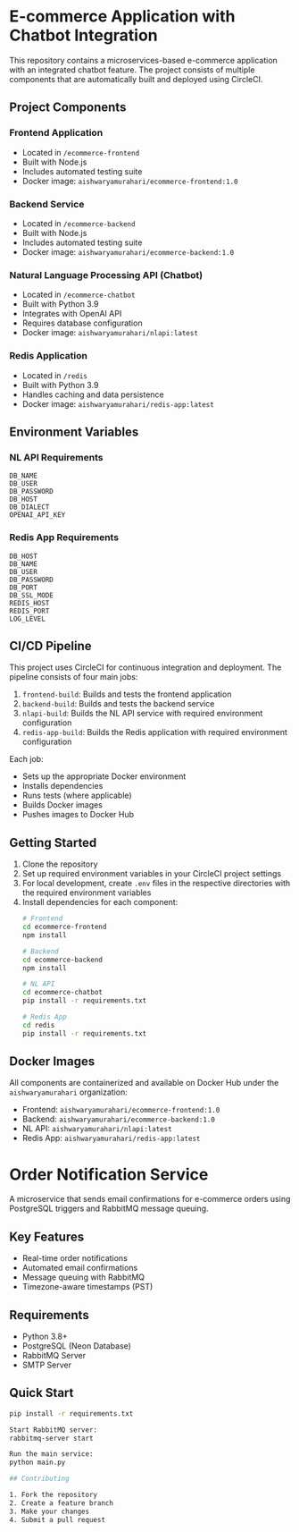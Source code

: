 # E-commerce Application with Chatbot Integration

This repository contains a microservices-based e-commerce application with an integrated chatbot feature. The project consists of multiple components that are automatically built and deployed using CircleCI.

## Project Components

### Frontend Application
- Located in `/ecommerce-frontend`
- Built with Node.js
- Includes automated testing suite
- Docker image: `aishwaryamurahari/ecommerce-frontend:1.0`

### Backend Service
- Located in `/ecommerce-backend`
- Built with Node.js
- Includes automated testing suite
- Docker image: `aishwaryamurahari/ecommerce-backend:1.0`

### Natural Language Processing API (Chatbot)
- Located in `/ecommerce-chatbot`
- Built with Python 3.9
- Integrates with OpenAI API
- Requires database configuration
- Docker image: `aishwaryamurahari/nlapi:latest`

### Redis Application
- Located in `/redis`
- Built with Python 3.9
- Handles caching and data persistence
- Docker image: `aishwaryamurahari/redis-app:latest`

## Environment Variables

### NL API Requirements
```
DB_NAME
DB_USER
DB_PASSWORD
DB_HOST
DB_DIALECT
OPENAI_API_KEY
```

### Redis App Requirements
```
DB_HOST
DB_NAME
DB_USER
DB_PASSWORD
DB_PORT
DB_SSL_MODE
REDIS_HOST
REDIS_PORT
LOG_LEVEL
```

## CI/CD Pipeline

This project uses CircleCI for continuous integration and deployment. The pipeline consists of four main jobs:

1. `frontend-build`: Builds and tests the frontend application
2. `backend-build`: Builds and tests the backend service
3. `nlapi-build`: Builds the NL API service with required environment configuration
4. `redis-app-build`: Builds the Redis application with required environment configuration

Each job:
- Sets up the appropriate Docker environment
- Installs dependencies
- Runs tests (where applicable)
- Builds Docker images
- Pushes images to Docker Hub

## Getting Started

1. Clone the repository
2. Set up required environment variables in your CircleCI project settings
3. For local development, create `.env` files in the respective directories with the required environment variables
4. Install dependencies for each component:
   ```bash
   # Frontend
   cd ecommerce-frontend
   npm install

   # Backend
   cd ecommerce-backend
   npm install

   # NL API
   cd ecommerce-chatbot
   pip install -r requirements.txt

   # Redis App
   cd redis
   pip install -r requirements.txt
   ```

## Docker Images

All components are containerized and available on Docker Hub under the `aishwaryamurahari` organization:
- Frontend: `aishwaryamurahari/ecommerce-frontend:1.0`
- Backend: `aishwaryamurahari/ecommerce-backend:1.0`
- NL API: `aishwaryamurahari/nlapi:latest`
- Redis App: `aishwaryamurahari/redis-app:latest`

# Order Notification Service

A microservice that sends email confirmations for e-commerce orders using PostgreSQL triggers and RabbitMQ message queuing.

## Key Features
- Real-time order notifications
- Automated email confirmations
- Message queuing with RabbitMQ
- Timezone-aware timestamps (PST)

## Requirements
- Python 3.8+
- PostgreSQL (Neon Database)
- RabbitMQ Server
- SMTP Server

## Quick Start

```bash
pip install -r requirements.txt

Start RabbitMQ server:
rabbitmq-server start

Run the main service:
python main.py

## Contributing

1. Fork the repository
2. Create a feature branch
3. Make your changes
4. Submit a pull request
